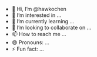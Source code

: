 - 👋 Hi, I’m @hawkochen
- 👀 I’m interested in ...
- 🌱 I’m currently learning ...
- 💞️ I’m looking to collaborate on ...
- 📫 How to reach me ...
- 😄 Pronouns: ...
- ⚡ Fun fact: ...

<!---
hawkochen/hawkochen is a ✨ special ✨ repository because its `README.md` (this file) appears on your GitHub profile.
You can click the Preview link to take a look at your changes.
--->
